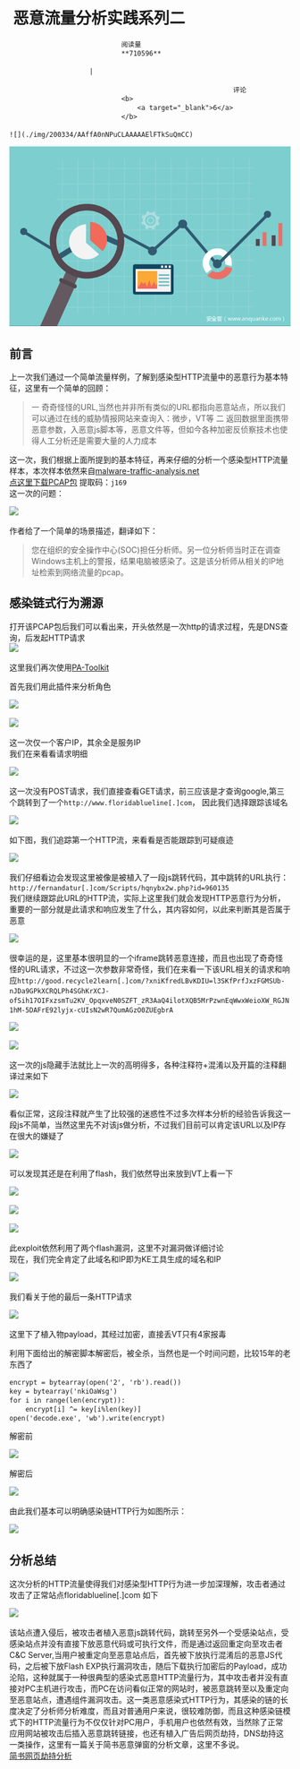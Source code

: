 
# ​ 恶意流量分析实践系列二


                                阅读量   
                                **710596**
                            
                        |
                        
                                                            评论
                                <b>
                                    <a target="_blank">6</a>
                                </b>
                                                                                                                                    ![](./img/200334/AAffA0nNPuCLAAAAAElFTkSuQmCC)
                                                                                            



[![](./img/200334/t01d4f37a7d565230cf.png)](./img/200334/t01d4f37a7d565230cf.png)



## 前言

上一次我们通过一个简单流量样例，了解到感染型HTTP流量中的恶意行为基本特征，这里有一个简单的回顾：

> 一 奇奇怪怪的URL,当然也并非所有类似的URL都指向恶意站点，所以我们可以通过在线的威胁情报网站来查询入：微步，VT等
二 返回数据里面携带恶意参数，入恶意js脚本等，恶意文件等，但如今各种加密反侦察技术也使得人工分析还是需要大量的人力成本

这一次，我们根据上面所提到的基本特征，再来仔细的分析一个感染型HTTP流量样本，本次样本依然来自[malware-traffic-analysis.net](http://malware-traffic-analysis.net/training-exercises.html)<br>[点这里下载PCAP包](https://pan.baidu.com/s/15oXDX112Luyxv1LauGI0VQ) 提取码：`j169`<br>
这一次的问题：

[![](./img/200334/AAffA0nNPuCLAAAAAElFTkSuQmCC)](https://p2.ssl.qhimg.com/t015939f18175841d10.png)

作者给了一个简单的场景描述，翻译如下：

> 您在组织的安全操作中心(SOC)担任分析师。另一位分析师当时正在调查Windows主机上的警报，结果电脑被感染了。这是该分析师从相关的IP地址检索到网络流量的pcap。



## 感染链式行为溯源

打开该PCAP包后我们可以看出来，开头依然是一次http的请求过程，先是DNS查询，后发起HTTP请求<br>[![](./img/200334/AAffA0nNPuCLAAAAAElFTkSuQmCC)](https://p3.ssl.qhimg.com/t01984447874bf5905b.png)

这里我们再次使用[PA-Toolkit](https://github.com/pentesteracademy/patoolkit)

首先我们用此插件来分析角色

[![](./img/200334/AAffA0nNPuCLAAAAAElFTkSuQmCC)](https://p0.ssl.qhimg.com/t015c5c362397415310.png)

[![](./img/200334/AAffA0nNPuCLAAAAAElFTkSuQmCC)](https://p5.ssl.qhimg.com/t019d92a54d6f6fcc5b.png)

这一次仅一个客户IP，其余全是服务IP<br>
我们在来看看请求明细

[![](./img/200334/AAffA0nNPuCLAAAAAElFTkSuQmCC)](https://p1.ssl.qhimg.com/t01705cc9d79f678f37.png)

这一次没有POST请求，我们直接查看GET请求，前三应该是才查询google,第三个跳转到了一个`http://www.floridablueline[.]com`， 因此我们选择跟踪该域名

[![](./img/200334/AAffA0nNPuCLAAAAAElFTkSuQmCC)](https://p5.ssl.qhimg.com/t01d763dd8645cb23ef.png)

如下图，我们追踪第一个HTTP流，来看看是否能跟踪到可疑痕迹

[![](./img/200334/AAffA0nNPuCLAAAAAElFTkSuQmCC)](https://p5.ssl.qhimg.com/t0145de1b5405be12c0.png)

我们仔细看边会发现这里被像是被植入了一段js跳转代码，其中跳转的URL执行：`http://fernandatur[.]com/Scripts/hqnybx2w.php?id=960135`<br>
我们继续跟踪此URL的HTTP流，实际上这里我们就会发现HTTP恶意行为分析，重要的一部分就是此请求和响应发生了什么，其内容如何，以此来判断其是否属于恶意

[![](./img/200334/AAffA0nNPuCLAAAAAElFTkSuQmCC)](https://p2.ssl.qhimg.com/t019508eaabcb1fa884.png)

很幸运的是，这里基本很明显的一个iframe跳转恶意连接，而且也出现了奇奇怪怪的URL请求，不过这一次参数非常奇怪，我们在来看一下该URL相关的请求和响应`http://good.recycle2learn[.]com/?xniKfredLBvKDIU=l3SKfPrfJxzFGMSUb-nJDa9GPkXCRQLPh4SGhKrXCJ-ofSih17OIFxzsmTu2KV_OpqxveN0SZFT_zR3AaQ4ilotXQB5MrPzwnEqWwxWeioXW_RGJN1hM-5DAFrE92lyjx-cUIsN2wR7QumAGzO0ZUEgbrA`

[![](./img/200334/AAffA0nNPuCLAAAAAElFTkSuQmCC)](https://p2.ssl.qhimg.com/t0137a88c441a6935f2.png)

[![](./img/200334/AAffA0nNPuCLAAAAAElFTkSuQmCC)](https://p3.ssl.qhimg.com/t01cdcbebacb3caa961.png)

这一次的js隐藏手法就比上一次的高明得多，各种注释符+混淆以及开篇的注释翻译过来如下

[![](./img/200334/AAffA0nNPuCLAAAAAElFTkSuQmCC)](https://p1.ssl.qhimg.com/t01c5ec24e7fa865cd9.png)

看似正常，这段注释就产生了比较强的迷惑性不过多次样本分析的经验告诉我这一段js不简单，当然这里先不对该js做分析，不过我们目前可以肯定该URL以及IP存在很大的嫌疑了

[![](./img/200334/AAffA0nNPuCLAAAAAElFTkSuQmCC)](https://p0.ssl.qhimg.com/t01d4928365b6b75777.png)

可以发现其还是在利用了flash，我们依然导出来放到VT上看一下

[![](./img/200334/AAffA0nNPuCLAAAAAElFTkSuQmCC)](https://p1.ssl.qhimg.com/t01f9ea4af1351f0714.png)

[![](./img/200334/AAffA0nNPuCLAAAAAElFTkSuQmCC)](https://p1.ssl.qhimg.com/t014321c7d85c9c1627.png)

[![](./img/200334/AAffA0nNPuCLAAAAAElFTkSuQmCC)](https://p3.ssl.qhimg.com/t01506f090e739dc746.png)

此exploit依然利用了两个flash漏洞，这里不对漏洞做详细讨论<br>
现在，我们完全肯定了此域名和IP即为KE工具生成的域名和IP

[![](./img/200334/AAffA0nNPuCLAAAAAElFTkSuQmCC)](https://p5.ssl.qhimg.com/t016d996fe878f0c23f.png)

我们看关于他的最后一条HTTP请求

[![](./img/200334/AAffA0nNPuCLAAAAAElFTkSuQmCC)](https://p1.ssl.qhimg.com/t01e2a180e9db8592e8.png)

这里下了植入物payload，其经过加密，直接丢VT只有4家报毒

利用下面给出的解密脚本解密后，被全杀，当然也是一个时间问题，比较15年的老东西了

```
encrypt = bytearray(open('2', 'rb').read())
key = bytearray('nkiOaWsg')
for i in range(len(encrypt)):
    encrypt[i] ^= key[i%len(key)]
open('decode.exe', 'wb').write(encrypt)
```

解密前

[![](./img/200334/AAffA0nNPuCLAAAAAElFTkSuQmCC)](https://p4.ssl.qhimg.com/t01c2a2c3c30b251569.png)

解密后

[![](./img/200334/AAffA0nNPuCLAAAAAElFTkSuQmCC)](https://p2.ssl.qhimg.com/t0156356f29107d6a3e.png)

由此我们基本可以明确感染链HTTP行为如图所示：

[![](./img/200334/AAffA0nNPuCLAAAAAElFTkSuQmCC)](https://p4.ssl.qhimg.com/t012f243e81af3e9c18.png)



## 分析总结

这次分析的HTTP流量使得我们对感染型HTTP行为进一步加深理解，攻击者通过攻击了正常站点floridablueline[.]com 如下

[![](./img/200334/AAffA0nNPuCLAAAAAElFTkSuQmCC)](https://p5.ssl.qhimg.com/t016e4eedc7283e0e8b.png)

该站点遭入侵后，被攻击者植入恶意js跳转代码，跳转至另外一个受感染站点，受感染站点并没有直接下放恶意代码或可执行文件，而是通过返回重定向至攻击者C&amp;C Server,当用户被重定向至恶意站点后，首先被下放执行混淆后的恶意JS代码，之后被下放Flash EXP执行漏洞攻击，随后下载执行加密后的Payload，成功沦陷，这种就属于一种很典型的感染式恶意HTTP流量行为，其中攻击者并没有直接对PC主机进行攻击，而PC在访问看似正常的网站时，被恶意跳转至以及重定向至恶意站点，遭遇组件漏洞攻击。这一类恶意感染式HTTP行为，其感染的链的长度决定了分析师分析难度，而且对普通用户来说，很较难防御，而且这种感染链模式下的HTTP流量行为不仅仅针对PC用户，手机用户也依然有效，当然除了正常应用网站被攻击后插入恶意跳转链接，也还有植入广告后网页劫持，DNS劫持这一类操作，这里有一篇关于简书恶意弹窗的分析文章，这里不多说。<br>[简书网页劫持分析](https://www.52pojie.cn/forum.php?mod=viewthread&amp;tid=1070300)
